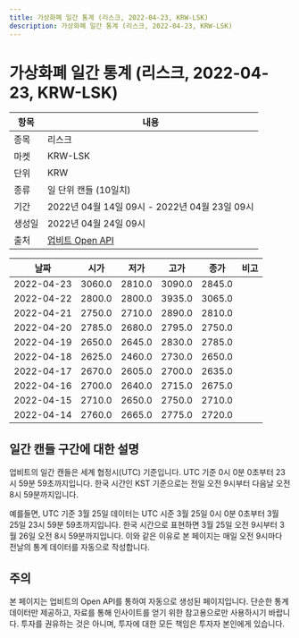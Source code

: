 ```yaml
---
title: 가상화폐 일간 통계 (리스크, 2022-04-23, KRW-LSK)
description: 가상화폐 일간 통계 (리스크, 2022-04-23, KRW-LSK)
---
```



가상화폐 일간 통계 (리스크, 2022-04-23, KRW-LSK)
===

|항목|내용|
|--|--|
|종목|리스크|
|마켓|KRW-LSK|
|단위|KRW|
|종류|일 단위 캔들 (10일치)|
|기간|2022년 04월 14일 09시 - 2022년 04월 23일 09시|
|생성일|2022년 04월 24일 09시|
|출처|[업비트 Open API](https://docs.upbit.com)|


|날짜|시가|저가|고가|종가|비고|
|--|--|--|--|--|--|
|2022-04-23|3060.0|2810.0|3090.0|2845.0|    |
|2022-04-22|2800.0|2800.0|3935.0|3065.0|    |
|2022-04-21|2750.0|2710.0|2890.0|2810.0|    |
|2022-04-20|2785.0|2680.0|2795.0|2750.0|    |
|2022-04-19|2650.0|2645.0|2830.0|2785.0|    |
|2022-04-18|2625.0|2460.0|2730.0|2650.0|    |
|2022-04-17|2670.0|2605.0|2700.0|2635.0|    |
|2022-04-16|2700.0|2640.0|2715.0|2675.0|    |
|2022-04-15|2710.0|2650.0|2750.0|2710.0|    |
|2022-04-14|2760.0|2665.0|2775.0|2720.0|    |


일간 캔들 구간에 대한 설명
---


업비트의 일간 캔들은 세계 협정시(UTC) 기준입니다. 
UTC 기준 0시 0분 0초부터 23시 59분 59초까지입니다. 
한국 시간인 KST 기준으로는 전일 오전 9시부터 다음날 오전 8시 59분까지입니다. 


예를들면, UTC 기준 3월 25일 데이터는 UTC 시준 3월 25일 0시 0분 0초부터 3월 25일 23시 59분 59초까지입니다. 
한국 시간으로 표현하면 3월 25일 오전 9시부터 3월 26일 오전 8시 59분까지입니다. 
이와 같은 이유로 본 페이지는 매일 오전 9시마다 전날의 통계 데이터를 자동으로 작성합니다. 


주의
---


본 페이지는 업비트의 Open API를 통하여 자동으로 생성된 페이지입니다. 
단순한 통계 데이터만 제공하고, 자료를 통해 인사이트를 얻기 위한 참고용으로만 사용하시기 바랍니다. 
투자를 권유하는 것은 아니며, 투자에 대한 모든 책임은 투자자 본인에게 있습니다. 
